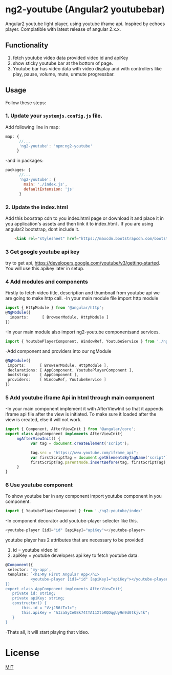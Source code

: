 # ng2-youtube (Angular2 youtubebar)
Angular2 youtube light player, using youtube iframe api. Inspired by echoes player. Complatible with latest release of angular 2.x.x.

## Functionality
1. fetch youtube video data provided video id and apiKey
2. show sticky youtube bar at the bottom of page.
3. Youtube bar has video data with video display and with controllers like play, pause, volume, mute, unmute progressbar.

## Usage
Follow these steps:

### 1. Update your `systemjs.config.js` file.
Add following line in map:

```js
map: {
      //...
      'ng2-youtube': 'npm:ng2-youtube'
     }
```
-and in packages:

```js
packages: {
      //...
      'ng2-youtube': {
        main: './index.js',
        defaultExtension: 'js'
      }
```

### 2. Update the index.html
Add this boostrap cdn to you index.html page or download it and place it in you application's assets and then link it to index.html . If you are using angular2 bootstrap, dont include it.
```html
    <link rel="stylesheet" href="https://maxcdn.bootstrapcdn.com/bootstrap/3.3.7/css/bootstrap.min.css">
```

### 3 Get google youtube api key
try to get api, https://developers.google.com/youtube/v3/getting-started. You will use this apikey later in setup.

### 4 Add modules and components
Firstly to fetch video title, description and thumbnail from youtube api we are going to make http call.
 -In your main module file import http module
```ts
import { HttpModule } from '@angular/http';
@NgModule({
  imports:      [ BrowserModule, HttpModule ]
})
```
 -In your main module also import ng2-youtube componentsand services.
```ts
import { YoutubePlayerComponent, WindowRef, YoutubeService } from './ng2-youtube/index';
```
 -Add component and providers into our ngModule
 ```ts
 @NgModule({
  imports:      [ BrowserModule, HttpModule ],
  declarations: [ AppComponent, YoutubePlayerComponent ],
  bootstrap:    [ AppComponent ],
  providers:    [ WindowRef, YoutubeService ]
})
 ```
 ### 5 Add youtube iframe Api in html through main component
 -In your main component implement it with AfterViewInit so that it appends iframe api file after the view is initiated. To make sure it loaded after the view is created, else it will not work.
 ```ts
 import { Component, AfterViewInit } from '@angular/core';
export class AppComponent implements AfterViewInit{
      ngAfterViewInit() {
            var tag = document.createElement('script');

            tag.src = "https://www.youtube.com/iframe_api";
            var firstScriptTag = document.getElementsByTagName('script')[0];
            firstScriptTag.parentNode.insertBefore(tag, firstScriptTag);
      }
}
```
 ### 6 Use youtube component
 To show youtube bar in any component import youtube component in you component.
 
 ```ts
 import { YoutubePlayerComponent } from './ng2-youtube/index'
 ```
 -In component decorator add youtube-player selecter like this.
 ```ts
 <youtube-player [id]="id" [apiKey]="apiKey"></youtube-player>
 ```
 youtube player has 2 attributes that are necessary to be provided
 1. id = youtube video id
 2. apiKey = youtube developers api key to fetch youtube data.
 
 ```ts
 @Component({
  selector: 'my-app',
  template: `<h1>My First Angular App</h1>
            <youtube-player [id]="id" [apiKey]="apiKey"></youtube-player>
})
export class AppComponent implements AfterViewInit{
	private id: string;
	private apiKey: string;
	constructor() {
		this.id = "VzjJR6tTx1c";
		this.apiKey = "AIzaSyCe0Bk74tTA11XtbRQDqgUy9n9d0tkjv4k";
	}
}
```

-Thats all, it will start playing that video.


# License
 [MIT](/LICENSE)
